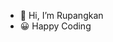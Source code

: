 - 👋 Hi, I’m Rupangkan
- 😀 Happy Coding

<!---
rupangkan-apexaspire/rupangkan-apexaspire is a ✨ special ✨ repository because its `README.md` (this file) appears on your GitHub profile.
You can click the Preview link to take a look at your changes.
--->
